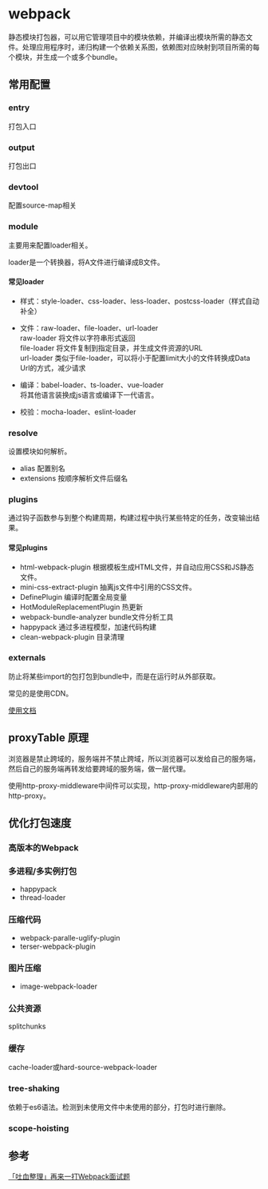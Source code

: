 # webpack

静态模块打包器，可以用它管理项目中的模块依赖，并编译出模块所需的静态文件。处理应用程序时，递归构建一个依赖关系图，依赖图对应映射到项目所需的每个模块，并生成一个或多个bundle。

## 常用配置

### entry

打包入口

### output

打包出口

### devtool

配置source-map相关

### module

主要用来配置loader相关。

loader是一个转换器，将A文件进行编译成B文件。

#### 常见loader

- 样式：style-loader、css-loader、less-loader、postcss-loader（样式自动补全）
- 文件：raw-loader、file-loader、url-loader  
    raw-loader 将文件以字符串形式返回  
    file-loader 将文件复制到指定目录，并生成文件资源的URL  
    url-loader 类似于file-loader，可以将小于配置limit大小的文件转换成Data Url的方式，减少请求
- 编译：babel-loader、ts-loader、vue-loader  
    将其他语言装换成js语言或编译下一代语言。

- 校验：mocha-loader、eslint-loader

### resolve

设置模块如何解析。

- alias 配置别名
- extensions 按顺序解析文件后缀名

### plugins

通过钩子函数参与到整个构建周期，构建过程中执行某些特定的任务，改变输出结果。

#### 常见plugins

- html-webpack-plugin 根据模板生成HTML文件，并自动应用CSS和JS静态文件。
- mini-css-extract-plugin 抽离js文件中引用的CSS文件。
- DefinePlugin 编译时配置全局变量
- HotModuleReplacementPlugin 热更新
- webpack-bundle-analyzer bundle文件分析工具
- happypack 通过多进程模型，加速代码构建
- clean-webpack-plugin 目录清理

### externals

防止将某些import的包打包到bundle中，而是在运行时从外部获取。

常见的是使用CDN。

[使用文档](https://webpack.docschina.org/configuration/externals/)

## proxyTable 原理

浏览器是禁止跨域的，服务端并不禁止跨域，所以浏览器可以发给自己的服务端，然后自己的服务端再转发给要跨域的服务端，做一层代理。  

使用http-proxy-middleware中间件可以实现，http-proxy-middleware内部用的http-proxy。

## 优化打包速度

### 高版本的Webpack

### 多进程/多实例打包

- happypack
- thread-loader

### 压缩代码

- webpack-paralle-uglify-plugin
- terser-webpack-plugin

### 图片压缩

- image-webpack-loader

### 公共资源

splitchunks

### 缓存

cache-loader或hard-source-webpack-loader

### tree-shaking

依赖于es6语法。检测到未使用文件中未使用的部分，打包时进行删除。

### scope-hoisting

## 参考

[「吐血整理」再来一打Webpack面试题](https://juejin.im/post/6844904094281236487)
